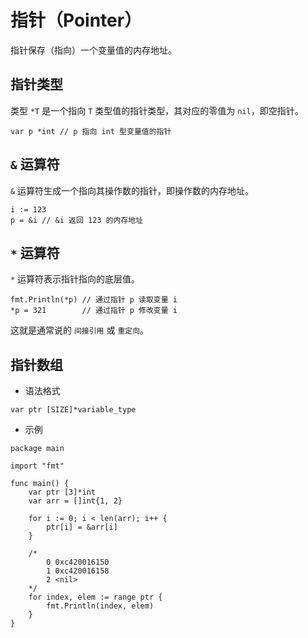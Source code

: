 # 指针（Pointer）

指针保存（指向）一个变量值的内存地址。

## 指针类型

类型 `*T` 是一个指向 `T` 类型值的指针类型，其对应的零值为 `nil`，即空指针。

```golang
var p *int // p 指向 int 型变量值的指针
```

## `&` 运算符

`&` 运算符生成一个指向其操作数的指针，即操作数的内存地址。

```golang
i := 123
p = &i // &i 返回 123 的内存地址
```

## `*` 运算符

`*` 运算符表示指针指向的底层值。

```golang
fmt.Println(*p) // 通过指针 p 读取变量 i
*p = 321        // 通过指针 p 修改变量 i
```

这就是通常说的 `间接引用` 或 `重定向`。

## 指针数组

* 语法格式

```golang
var ptr [SIZE]*variable_type
```

* 示例

```golang
package main

import "fmt"

func main() {
    var ptr [3]*int
    var arr = []int{1, 2}

    for i := 0; i < len(arr); i++ {
        ptr[i] = &arr[i]
    }

    /*
        0 0xc420016150
        1 0xc420016158
        2 <nil>
    */
    for index, elem := range ptr {
        fmt.Println(index, elem)
    }
}
```